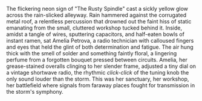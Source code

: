 The flickering neon sign of "The Rusty Spindle" cast a sickly yellow glow across the rain-slicked alleyway.  Rain hammered against the corrugated metal roof, a relentless percussion that drowned out the faint hiss of static emanating from the small, cluttered workshop tucked behind it.  Inside, amidst a tangle of wires, sputtering capacitors, and half-eaten bowls of instant ramen, sat Amelia Petrova, a radio technician with calloused fingers and eyes that held the glint of both determination and fatigue.  The air hung thick with the smell of solder and something faintly floral, a lingering perfume from a forgotten bouquet pressed between circuits.  Amelia, her grease-stained overalls clinging to her slender frame, adjusted a tiny dial on a vintage shortwave radio, the rhythmic *click-click* of the tuning knob the only sound louder than the storm.  This was her sanctuary, her workshop, her battlefield where signals from faraway places fought for transmission in the storm's symphony.
